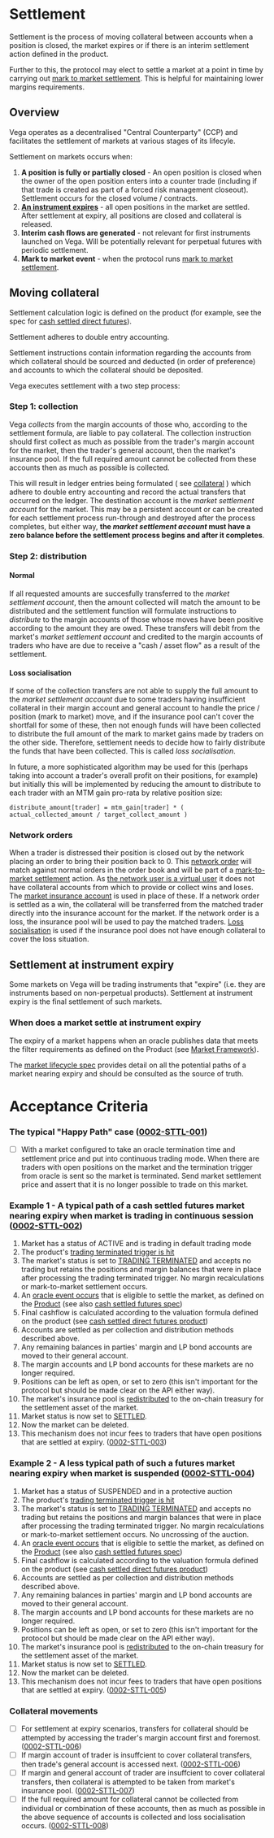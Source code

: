 # Settlement

Settlement is the process of moving collateral between accounts when a position is closed,  the market expires or if there is an interim settlement action defined in the product.

Further to this, the protocol may elect to settle a market at a point in time by carrying out [mark to market settlement](./0003-MTMK-mark_to_market_settlement.md). This is helpful for maintaining lower margins requirements.

## Overview

Vega operates as a decentralised "Central Counterparty" (CCP) and facilitates the settlement of markets at various stages of its lifecyle.

Settlement on markets occurs when:

1. **A position is fully or partially closed** - An open position is closed when the owner of the open position enters into a counter trade (including if that trade is created as part of a forced risk management closeout). Settlement occurs for the closed volume / contracts.
1. **[An instrument expires](#settlement-at-instrument-expiry)** - all open positions in the market are settled. After settlement at expiry, all positions are closed and collateral is released.
1. **Interim cash flows are generated** - not relevant for first instruments launched on Vega. Will be potentially relevant for perpetual futures with periodic settlement.
1. **Mark to market event** - when the protocol runs [mark to market settlement](./0003-MTMK-mark_to_market_settlement.md).

## Moving collateral

Settlement calculation logic is defined on the product (for example, see the spec for [cash settled direct futures](./0016-PFUT-product_builtin_future.md)).

Settlement adheres to double entry accounting.

Settlement instructions contain information regarding the accounts from which collateral should be sourced and deducted (in order of preference) and accounts to which the collateral should be deposited.

Vega executes settlement with a two step process:

### Step 1: collection

Vega *collects* from the margin accounts of those who, according to the settlement formula, are liable to pay collateral.  The collection instruction should first collect as much as possible from the trader's margin account for the market, then the trader's general account, then the market's insurance pool. If the full required amount cannot be collected from these accounts then as much as possible is collected.

This will result in ledger entries being formulated ( see [collateral](./0005-COLL-collateral.md) ) which adhere to double entry accounting and record the actual transfers that occurred on the ledger. The destination account is the *market settlement account* for the market. This may be a persistent account or can be created for each settlement process run-through and destroyed after the process completes, but either way, **the *market settlement account* must have a zero balance before the settlement process begins and after it completes**.


### Step 2: distribution

#### Normal

If all requested amounts are succesfully transferred to the *market settlement account*, then the amount collected will match the amount to be distributed and the settlement function will formulate instructions to *distribute* to the margin accounts of those whose moves have been positive according to the amount they are owed. These transfers will debit from the market's *market settlement account* and credited to the margin accounts of traders who have are due to receive a "cash / asset flow" as a result of the settlement.

#### Loss socialisation

If some of the collection transfers are not able to supply the full amount to the *market settlement account* due to some traders having insufficient collateral in their margin account and general account to handle the price / position (mark to market) move, and if the insurance pool can't cover the shortfall for some of these, then not enough funds will have been collected to distribute the full amount of the mark to market gains made by traders on the other side. Therefore, settlement needs to decide how to fairly distribute the funds that have been collected. This is called *loss socialisation*. 

In future, a more sophisticated algorithm may be used for this (perhaps taking into account a trader's overall profit on their positions, for example) but initially this will be implemented by reducing the amount to distribute to each trader with an MTM gain pro-rata by relative position size:

```
distribute_amount[trader] = mtm_gain[trader] * ( actual_collected_amount / target_collect_amount )

```

### Network orders

When a trader is distressed their position is closed out by the network placing an order to bring their position back to 0. This [network order](../protocol/0014-ORDT-order_types.md) will match against normal orders in the order book and will be part of a [mark-to-market settlement](./0003-MTMK-mark_to_market_settlement.md) action. As [the network user is a virtual user](./0017-PART-party.md#network-party) it does not have collateral accounts from which to provide or collect wins and loses. The [market insurance account](./0015-INSR-market_insurance_pool_collateral.md) is used in place of these. If a network order is settled as a win, the collateral will be transferred from the matched trader directly into the insurance account for the market. If the network order is a loss, the insurance pool will be used to pay the matched traders. [Loss socialisation](#loss-socialisation) is used if the insurance pool does not have enough collateral to cover the loss situation.

## Settlement at instrument expiry

Some markets on Vega will be trading instruments that "expire" (i.e. they are instruments based on non-perpetual products). Settlement at instrument expiry is the final settlement of such markets.


### When does a market settle at instrument expiry
The expiry of a market happens when an oracle publishes data that meets the filter requirements as defined on the Product (see [Market Framework](./0001-MKTF-market_framework.md)).

The [market lifecycle spec](./0043-MKTL-market_lifecycle.md) provides detail on all the potential paths of a market nearing expiry and should be consulted as the source of truth. 

# Acceptance Criteria

### The typical "Happy Path" case (<a name="0002-STTL-001" href="#0002-STTL-001">0002-STTL-001</a>)
- [ ] With a market configured to take an oracle termination time and settlement price and put into continuous trading mode. When there are traders with open positions on the market and the termination trigger from oracle is sent so the market is terminated. Send market settlement price and assert that it is no longer possible to trade on this market. 

### Example 1 - A typical path of a cash settled futures market nearing expiry when market is trading in continuous session (<a name="0002-STTL-002" href="#0002-STTL-002">0002-STTL-002</a>)

1. Market has a status of ACTIVE and is trading in default trading mode
1. The product's [trading terminated trigger is hit](./0016-PFUT-product_builtin_future.md#41-termination-of-trading)
1. The market's status is set to [TRADING TERMINATED](./0043-MKTL-market_lifecycle.md) and accepts no trading but retains the positions and margin balances that were in place after processing the trading terminated trigger. No margin recalculations or mark-to-market settlement occurs.
1. An [oracle event occurs](./0045-DSRC-data_sourcing.md) that is eligible to settle the market, as defined on the [Product](./0001-MKTF-market_framework.md) (see also [cash settled futures spec](./0016-PFUT-product_builtin_future.md))
1. Final cashflow is calculated according to the valuation formula defined on the product (see [cash settled direct futures product](./0016-PFUT-product_builtin_future.md#42-final-settlement-expiry))
1. Accounts are settled as per collection and distribution methods described above.
1. Any remaining balances in parties' margin and LP bond accounts are moved to their general account.
1. The margin accounts and LP bond accounts for these markets are no longer required.
1. Positions can be left as open, or set to zero (this isn't important for the protocol but should be made clear on the API either way).
1. The market's insurance pool is [redistributed](./0015-INSR-market_insurance_pool_collateral.md) to the on-chain treasury for the settlement asset of the market.
1. Market status is now set to [SETTLED](./0043-MKTL-market_lifecycle.md).
1. Now the market can be deleted.
1. This mechanism does not incur fees to traders that have open positions that are settled at expiry. (<a name="0002-STTL-003" href="#0002-STTL-003">0002-STTL-003</a>)

### Example 2 - A less typical path of such a futures market nearing expiry when market is suspended (<a name="0002-STTL-004" href="#0002-STTL-004">0002-STTL-004</a>)

1. Market has a status of SUSPENDED and in a protective auction
1. The product's [trading terminated trigger is hit](./0016-PFUT-product_builtin_future.md#41-termination-of-trading)
1. The market's status is set to [TRADING TERMINATED](./0043-MKTL-market_lifecycle.md) and accepts no trading but retains the positions and margin balances that were in place after processing the trading terminated trigger. No margin recalculations or mark-to-market settlement occurs. No uncrossing of the auction.
1. An [oracle event occurs](./0045-DSRC-data_sourcing.md) that is eligible to settle the market, as defined on the [Product](./0001-MKTF-market_framework.md) (see also [cash settled futures spec](./0016-PFUT-product_builtin_future.md))
1. Final cashflow is calculated according to the valuation formula defined on the product (see [cash settled direct futures product](./0016-PFUT-product_builtin_future.md#42-final-settlement-expiry))
1. Accounts are settled as per collection and distribution methods described above.
1. Any remaining balances in parties' margin and LP bond accounts are moved to their general account.
1. The margin accounts and LP bond accounts for these markets are no longer required.
1. Positions can be left as open, or set to zero (this isn't important for the protocol but should be made clear on the API either way).
1. The market's insurance pool is [redistributed](./0015-INSR-market_insurance_pool_collateral.md) to the on-chain treasury for the settlement asset of the market.
1. Market status is now set to [SETTLED](./0043-MKTL-market_lifecycle.md).
1. Now the market can be deleted.
1. This mechanism does not incur fees to traders that have open positions that are settled at expiry. (<a name="0002-STTL-005" href="#0002-STTL-005">0002-STTL-005</a>)


### Collateral movements

- [ ] For settlement at expiry scenarios, transfers for collateral should be attempted by accessing the trader's margin account first and foremost. (<a name="0002-STTL-006" href="#0002-STTL-006">0002-STTL-006</a>)
- [ ] If margin account of trader is insuffcient to cover collateral transfers, then trade's general account is accessed next. (<a name="0002-STTL-006" href="#0002-STTL-006">0002-STTL-006</a>)
- [ ] If margin and general account of trader are insuffcient to cover collateral transfers, then collateral is attempted to be taken from market's insurance pool. (<a name="0002-STTL-007" href="#0002-STTL-007">0002-STTL-007</a>)
- [ ] If the full required amount for collateral cannot be collected from individual or combination of these accounts, then as much as possible in the above sequence of accounts is collected and loss socialisation occurs. (<a name="0002-STTL-008" href="#0002-STTL-008">0002-STTL-008</a>)